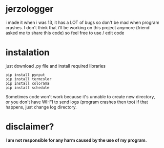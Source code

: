 # jerzologger
i made it when i was 13, it has a LOT of bugs so don't be mad when program crashes. I don't think that i'll be working on this project anymore (friend asked me to share this code) so feel free to use / edit code 

# instalation
just download .py file and install required libraries
``` 
pip install pynput
pip install termcolor
pip install colorama
pip install schedule
```
Sometimes code won't work because it's unnable to create new directory, or you don't have WI-FI to send logs (program crashes then too) if that happens, just change log directory.

# disclaimer?
**I am not responsible for any harm caused by the use of my program.**
